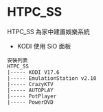 # HTPC_SS
HTPC_SS 為家中建置娛樂系統
- KODI 使用 SiO 面板
```
安裝列表
HTPC_SS
|----- KODI V17.6
|----- EmulationStation v2.10
|----- CrazyKTV 
|----- AUTOPLAY
|----- PotPlayer
|----- PowerDVD
